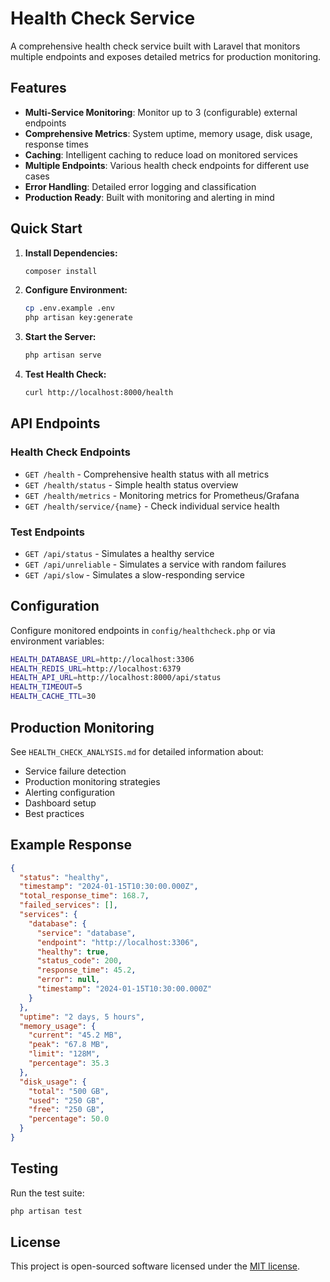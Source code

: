 # Health Check Service

A comprehensive health check service built with Laravel that monitors multiple endpoints and exposes detailed metrics for production monitoring.

## Features

- **Multi-Service Monitoring**: Monitor up to 3 (configurable) external endpoints
- **Comprehensive Metrics**: System uptime, memory usage, disk usage, response times
- **Caching**: Intelligent caching to reduce load on monitored services
- **Multiple Endpoints**: Various health check endpoints for different use cases
- **Error Handling**: Detailed error logging and classification
- **Production Ready**: Built with monitoring and alerting in mind

## Quick Start

1. **Install Dependencies:**
   ```bash
   composer install
   ```

2. **Configure Environment:**
   ```bash
   cp .env.example .env
   php artisan key:generate
   ```

3. **Start the Server:**
   ```bash
   php artisan serve
   ```

4. **Test Health Check:**
   ```bash
   curl http://localhost:8000/health
   ```

## API Endpoints

### Health Check Endpoints

- `GET /health` - Comprehensive health status with all metrics
- `GET /health/status` - Simple health status overview
- `GET /health/metrics` - Monitoring metrics for Prometheus/Grafana
- `GET /health/service/{name}` - Check individual service health

### Test Endpoints

- `GET /api/status` - Simulates a healthy service
- `GET /api/unreliable` - Simulates a service with random failures
- `GET /api/slow` - Simulates a slow-responding service

## Configuration

Configure monitored endpoints in `config/healthcheck.php` or via environment variables:

```bash
HEALTH_DATABASE_URL=http://localhost:3306
HEALTH_REDIS_URL=http://localhost:6379
HEALTH_API_URL=http://localhost:8000/api/status
HEALTH_TIMEOUT=5
HEALTH_CACHE_TTL=30
```

## Production Monitoring

See `HEALTH_CHECK_ANALYSIS.md` for detailed information about:
- Service failure detection
- Production monitoring strategies
- Alerting configuration
- Dashboard setup
- Best practices

## Example Response

```json
{
  "status": "healthy",
  "timestamp": "2024-01-15T10:30:00.000Z",
  "total_response_time": 168.7,
  "failed_services": [],
  "services": {
    "database": {
      "service": "database",
      "endpoint": "http://localhost:3306",
      "healthy": true,
      "status_code": 200,
      "response_time": 45.2,
      "error": null,
      "timestamp": "2024-01-15T10:30:00.000Z"
    }
  },
  "uptime": "2 days, 5 hours",
  "memory_usage": {
    "current": "45.2 MB",
    "peak": "67.8 MB",
    "limit": "128M",
    "percentage": 35.3
  },
  "disk_usage": {
    "total": "500 GB",
    "used": "250 GB",
    "free": "250 GB",
    "percentage": 50.0
  }
}
```

## Testing

Run the test suite:
```bash
php artisan test
```

## License

This project is open-sourced software licensed under the [MIT license](https://opensource.org/licenses/MIT).